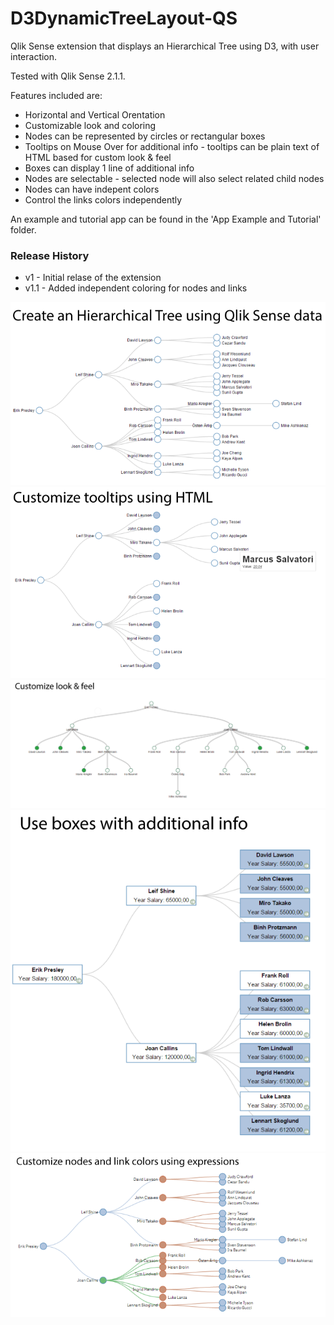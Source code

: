 # D3DynamicTreeLayout-QS
Qlik Sense extension that displays an Hierarchical Tree using D3, with user interaction.

Tested with Qlik Sense 2.1.1.

Features included are:
  * Horizontal and Vertical Orentation
  * Customizable look and coloring
  * Nodes can be represented by circles or rectangular boxes
  * Tooltips on Mouse Over for additional info - tooltips can be plain text of HTML based for custom look & feel
  * Boxes can display 1 line of additional info
  * Nodes are selectable - selected node will also select related child nodes
  * Nodes can have indepent colors
  * Control the links colors independently

An example and tutorial app can be found in the 'App Example and Tutorial' folder.

### Release History
 * v1 - Initial relase of the extension
 * v1.1 - Added independent coloring for nodes and links


![alt text](./Screenshots%20Example/Screenshot-1.PNG?raw=true) 
![alt text](./Screenshots%20Example/Screenshot-3.png?raw=true) 
![alt text](./Screenshots%20Example/Screenshot-4.png?raw=true) 
![alt text](./Screenshots%20Example/Screenshot-5.png?raw=true) 
![alt text](./Screenshots%20Example/Screenshot-7.PNG?raw=true)

